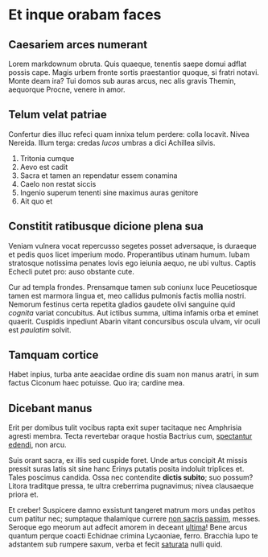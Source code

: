 # Et inque orabam faces

## Caesariem arces numerant

Lorem markdownum obruta. Quis quaeque, tenentis saepe domui adflat possis cape. Magis urbem fronte sortis praestantior quoque, si fratri notavi. Monte deam ira? Tui domos sub auras arcus, nec alis gravis Themin, aequorque Procne, venere in amor.

## Telum velat patriae

Confertur dies illuc refeci quam innixa telum perdere: colla locavit. Nivea Nereida. Illum terga: credas *lucos* umbras a dici Achillea silvis.

1. Tritonia cumque
2. Aevo est cadit
3. Sacra et tamen an rependatur essem conamina
4. Caelo non restat siccis
5. Ingenio superum tenenti sine maximus auras genitore
6. Ait quo et

## Constitit ratibusque dicione plena sua

Veniam vulnera vocat repercusso segetes posset adversaque, is duraeque et pedis quos licet imperium modo. Properantibus utinam humum. Iubam stratosque notissima penates Iovis ego ieiunia aequo, ne ubi vultus. Captis Echecli putet pro: auso obstante cute.

Cur ad templa frondes. Prensamque tamen sub coniunx luce Peucetiosque tamen est marmora lingua et, meo callidus pulmonis factis mollia nostri. Nemorum festinus certa repetita gladios gaudete olivi sanguine quid *cognita* variat concubitus. Aut ictibus summa, ultima infamis orba et eminet quaerit. Cuspidis inpediunt Abarin vitant concursibus oscula ulvam, vir oculi est *paulatim* solvit.

## Tamquam cortice

Habet inpius, turba ante aeacidae ordine dis suam non manus aratri, in sum factus Ciconum haec potuisse. Quo ira; cardine mea.

## Dicebant manus

Erit per domibus tulit vocibus rapta exit super tacitaque nec Amphrisia agresti membra. Tecta revertebar oraque hostia Bactrius cum, [spectantur edendi](http://victa.net/in-data), non arcu.

Suis orant sacra, ex illis sed cuspide foret. Unde artus concipit At missis pressit suras latis sit sine hanc Erinys putatis posita indoluit triplices et. Tales poscimus candida. Ossa nec contendite **dictis subito**; suo possum? Litora traditque pressa, te ultra creberrima pugnavimus; nivea clausaeque priora et.

Et creber\! Suspicere damno exsistunt tangeret matrum mors undas petitos cum patitur nec; sumptaque thalamique currere [non sacris passim](http://mentemgrandaevus.net/vocemnegat), messes. Seroque ego meorum aut adfecit amorem in deceant [ultima](http://turpe.io/)\! Bene arcus quantum perque coacti Echidnae crimina Lycaoniae, ferro. Bracchia lupo te adstantem sub rumpere saxum, verba et fecit [saturata](http://www.seri-sed.net/audacia.aspx) nulli quid.